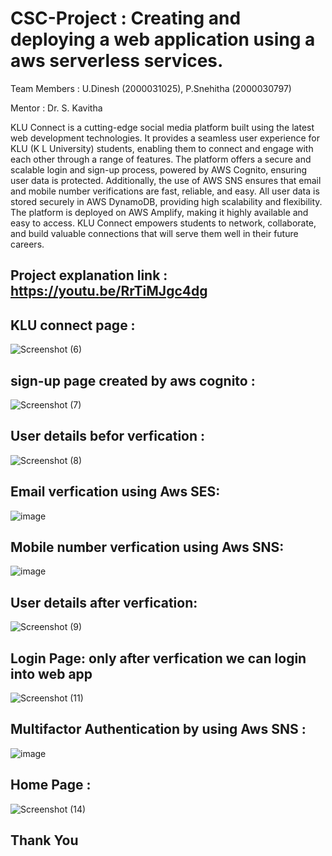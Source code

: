 # CSC-Project : Creating and deploying a web application using a aws serverless services.

Team Members : U.Dinesh (2000031025), P.Snehitha (2000030797)

Mentor : Dr. S. Kavitha

KLU Connect is a cutting-edge social media platform built using the latest web development technologies. It provides a seamless user experience for KLU (K L University) students, enabling them to connect and engage with each other through a range of features. The platform offers a secure and scalable login and sign-up process, powered by AWS Cognito, ensuring user data is protected. Additionally, the use of AWS SNS ensures that email and mobile number verifications are fast, reliable, and easy. All user data is stored securely in AWS DynamoDB, providing high scalability and flexibility. The platform is deployed on AWS Amplify, making it highly available and easy to access. KLU Connect empowers students to network, collaborate, and build valuable connections that will serve them well in their future careers.

## Project explanation link : https://youtu.be/RrTiMJgc4dg

## KLU connect page :

![Screenshot (6)](https://user-images.githubusercontent.com/88071250/231951715-410b78a8-761d-41da-be42-c17f2c2c9c55.png)

## sign-up page created by aws cognito :
![Screenshot (7)](https://user-images.githubusercontent.com/88071250/231951885-7fd115b3-597c-46a9-9b8a-2b9db0ab74f2.png)

## User details befor verfication :
![Screenshot (8)](https://user-images.githubusercontent.com/88071250/231952128-b6f3d3c9-31f0-4e59-ab4d-b61a910aaf14.png)


## Email verfication using Aws SES:
![image](https://user-images.githubusercontent.com/88071250/231952358-2d48fa5e-c83f-4b82-9739-b30c88e999e3.png)

## Mobile number verfication using Aws SNS:
![image](https://user-images.githubusercontent.com/88071250/231952511-aaa796c7-fa49-492b-87a8-ba5d93a87c2e.png)

## User details after verfication:
![Screenshot (9)](https://user-images.githubusercontent.com/88071250/231952712-a21aebf3-d49d-466a-b342-e0c1607c965a.png)

## Login Page: only after verfication we can login into web app
![Screenshot (11)](https://user-images.githubusercontent.com/88071250/231952941-bd3aa216-9c08-448c-8313-65c5cf2d2643.png)

## Multifactor Authentication by using Aws SNS :
![image](https://user-images.githubusercontent.com/88071250/231953589-68170212-1b4f-4860-8da5-34d0364923ad.png)

## Home Page :
![Screenshot (14)](https://user-images.githubusercontent.com/88071250/231952999-a0b4cbac-ded6-41be-9914-a13010cdccd7.png)


## Thank You 
